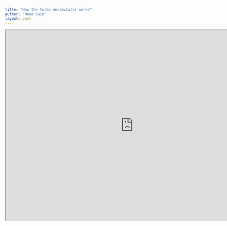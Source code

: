 ```yaml
---
title: "How the turbo encabulator works"
author: "Noam Sain"
layout: post
---
```


<iframe height="630" src="https://www.youtube.com/embed/rLDgQg6bq7o?feature=oembed" title="Turbo Encabulator" width="840"></iframe>